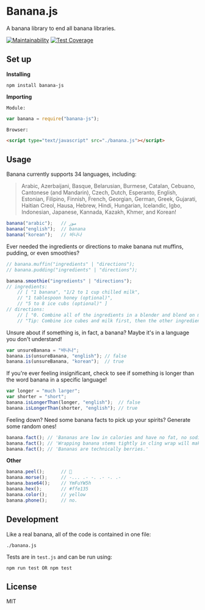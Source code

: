 # Banana.js

A banana library to end all banana libraries.

[![Maintainability](https://api.codeclimate.com/v1/badges/a7b2a7e8b93b120f0025/maintainability)](https://codeclimate.com/github/kyoto-shift/banana/maintainability) [![Test Coverage](https://api.codeclimate.com/v1/badges/a7b2a7e8b93b120f0025/test_coverage)](https://codeclimate.com/github/kyoto-shift/banana/test_coverage)

## Set up 

**Installing**
```
npm install banana-js
```

**Importing**

``Module:``
```javascript
var banana = require("banana-js");
```

``Browser:``
```html
<script type="text/javascript" src="./banana.js"></script>
```

## Usage

Banana currently supports 34 languages, including:
> Arabic, Azerbaijani, Basque, Belarusian, Burmese, Catalan, Cebuano, Cantonese (and Mandarin), Czech, Dutch, Esperanto, English, Estonian, Filipino, Finnish, French, Georgian, German, Greek, Gujarati, Haitian Creol, Hausa, Hebrew, Hindi, Hungarian, Icelandic, Igbo, Indonesian, Japanese, Kannada, Kazakh, Khmer, and Korean!


```javascript
banana("arabic"); 	// موز
banana("english"); 	// banana
banana("korean");	// 바나나
```

Ever needed the ingredients or directions to make banana nut muffins, pudding, or even smoothies?

```javascript
// banana.muffin("ingredients" | "directions");
// banana.pudding("ingredients" | "directions");

banana.smoothie("ingredients" | "directions");
// ingredients:
	// [ "1 banana", "1/2 to 1 cup chilled milk", 
	// "1 tablespoon honey (optional)", 
	// "5 to 8 ice cubs (optional)" ]
// directions:
	// [ "0. Combine all of the ingredients in a blender and blend on medium-high speed until desired thickness.", 
	// "Tip: Combine ice cubes and milk first, then the other ingredients for a more even blend." ]
```

Unsure about if something is, in fact, a banana? Maybe it's in a language you don't understand!

```javascript
var unsureBanana = "바나나";
banana.is(unsureBanana, "english");	// false
banana.is(unsureBanana, "korean");	// true
```

If you're ever feeling insignificant, check to see if something is longer than the word banana in a specific language!

```javascript
var longer = "much larger";
var shorter = "short";
banana.isLongerThan(longer, "english");	 // false
banana.isLongerThan(shorter, "english"); // true
```

Feeling down? Need some banana facts to pick up your spirits? Generate some random ones!

```javascript
banana.fact(); // 'Bananas are low in calories and have no fat, no sodium, and no cholesterol. They contain vitamin C, potassium, fiber, and vitamin B6.'
banana.fact(); // 'Wrapping banana stems tightly in cling wrap will make them last three to five days longer.'
banana.fact(); // 'Bananas are technically berries.'
```

**Other**
```javascript
banana.peel();		// 🍌
banana.morse();		// -... .- -. .- -. .-
banana.base64();	// YmFuYW5h
banana.hex();		// #ffe135
banana.color();		// yellow
banana.phone();		// no.
```

## Development

Like a real banana, all of the code is contained in one file:
```
./banana.js
```

Tests are in ``test.js`` and can be run using:
```
npm run test OR npm test
```

## License

MIT